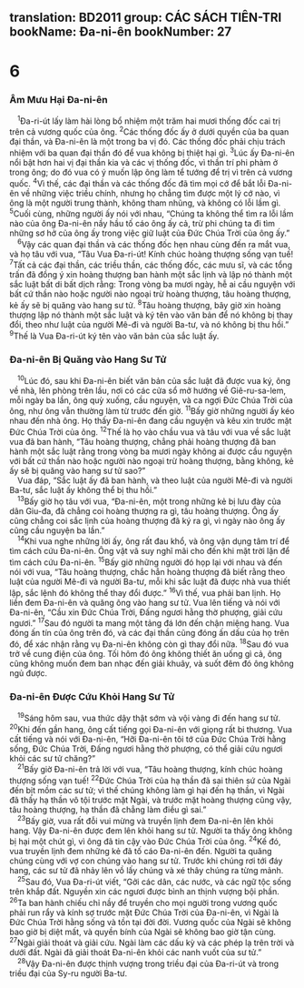 translation: BD2011
group: CÁC SÁCH TIÊN-TRI
bookName: Đa-ni-ên 
bookNumber: 27
-------

<div class="title"><h1>6</h1><h3>Âm Mưu Hại Ða-ni-ên</h3></div>
<span class="verse da_6_1"> <sup>1</sup>Ða-ri-út lấy làm hài lòng bổ nhiệm một trăm hai mươi thống đốc cai trị trên cả vương quốc của ông. </span>
<span class="verse da_6_2"><sup>2</sup>Các thống đốc ấy ở dưới quyền của ba quan đại thần, và Ða-ni-ên là một trong ba vị đó. Các thống đốc phải chịu trách nhiệm với ba quan đại thần đó để vua không bị thiệt hại gì. </span>
<span class="verse da_6_3"><sup>3</sup>Lúc ấy Ða-ni-ên nổi bật hơn hai vị đại thần kia và các vị thống đốc, vì thần trí phi phàm ở trong ông; do đó vua có ý muốn lập ông làm tể tướng để trị vì trên cả vương quốc. </span>
<span class="verse da_6_4"><sup>4</sup>Vì thế, các đại thần và các thống đốc đã tìm mọi cớ để bắt lỗi Ða-ni-ên về những việc triều chính, nhưng họ chẳng tìm được một lý cớ nào, vì ông là một người trung thành, không tham nhũng, và không có lỗi lầm gì. </span>
<span class="verse da_6_5"><sup>5</sup>Cuối cùng, những người ấy nói với nhau, “Chúng ta không thể tìm ra lỗi lầm nào của ông Ða-ni-ên nầy hầu tố cáo ông ấy cả, trừ phi chúng ta đi tìm những sơ hở của ông ấy trong việc giữ luật của Ðức Chúa Trời của ông ấy.”<br/></span>
<span class="verse da_6_6"> <sup>6</sup>Vậy các quan đại thần và các thống đốc hẹn nhau cùng đến ra mắt vua, và họ tâu với vua, “Tâu Vua Ða-ri-út! Kính chúc hoàng thượng sống vạn tuế! </span>
<span class="verse da_6_7"><sup>7</sup>Tất cả các đại thần, các triều thần, các thống đốc, các mưu sĩ, và các tổng trấn đã đồng ý xin hoàng thượng ban hành một sắc lịnh và lập nó thành một sắc luật bất di bất dịch rằng: Trong vòng ba mươi ngày, hễ ai cầu nguyện với bất cứ thần nào hoặc người nào ngoại trừ hoàng thượng, tâu hoàng thượng, kẻ ấy sẽ bị quăng vào hang sư tử. </span>
<span class="verse da_6_8"><sup>8</sup>Tâu hoàng thượng, bây giờ xin hoàng thượng lập nó thành một sắc luật và ký tên vào văn bản để nó không bị thay đổi, theo như luật của người Mê-đi và người Ba-tư, và nó không bị thu hồi.” </span>
<span class="verse da_6_9"><sup>9</sup>Thế là Vua Ða-ri-út ký tên vào văn bản của sắc luật ấy.<br/></span>
<div class="title"><h3>Ða-ni-ên Bị Quăng vào Hang Sư Tử</h3></div>
<span class="verse da_6_10"> <sup>10</sup>Lúc đó, sau khi Ða-ni-ên biết văn bản của sắc luật đã được vua ký, ông về nhà, lên phòng trên lầu, nơi có các cửa sổ mở hướng về Giê-ru-sa-lem, mỗi ngày ba lần, ông quỳ xuống, cầu nguyện, và ca ngợi Ðức Chúa Trời của ông, như ông vẫn thường làm từ trước đến giờ. </span>
<span class="verse da_6_11"><sup>11</sup>Bấy giờ những người ấy kéo nhau đến nhà ông. Họ thấy Ða-ni-ên đang cầu nguyện và kêu xin trước mặt Ðức Chúa Trời của ông. </span>
<span class="verse da_6_12"><sup>12</sup>Thế là họ vào chầu vua và tâu với vua về sắc luật vua đã ban hành, “Tâu hoàng thượng, chẳng phải hoàng thượng đã ban hành một sắc luật rằng trong vòng ba mươi ngày không ai được cầu nguyện với bất cứ thần nào hoặc người nào ngoại trừ hoàng thượng, bằng không, kẻ ấy sẽ bị quăng vào hang sư tử sao?”<br/> Vua đáp, “Sắc luật ấy đã ban hành, và theo luật của người Mê-đi và người Ba-tư, sắc luật ấy không thể bị thu hồi.”<br/></span>
<span class="verse da_6_13"> <sup>13</sup>Bấy giờ họ tâu với vua, “Ða-ni-ên, một trong những kẻ bị lưu đày của dân Giu-đa, đã chẳng coi hoàng thượng ra gì, tâu hoàng thượng. Ông ấy cũng chẳng coi sắc lịnh của hoàng thượng đã ký ra gì, vì ngày nào ông ấy cũng cầu nguyện ba lần.”<br/></span>
<span class="verse da_6_14"> <sup>14</sup>Khi vua nghe những lời ấy, ông rất đau khổ, và ông vận dụng tâm trí để tìm cách cứu Ða-ni-ên. Ông vật vã suy nghĩ mãi cho đến khi mặt trời lặn để tìm cách cứu Ða-ni-ên. </span>
<span class="verse da_6_15"><sup>15</sup>Bấy giờ những người đó họp lại với nhau và đến nói với vua, “Tâu hoàng thượng, chắc hẳn hoàng thượng đã biết rằng theo luật của người Mê-đi và người Ba-tư, mỗi khi sắc luật đã được nhà vua thiết lập, sắc lệnh đó không thể thay đổi được.” </span>
<span class="verse da_6_16"><sup>16</sup>Vì thế, vua phải ban lịnh. Họ liền đem Ða-ni-ên và quăng ông vào hang sư tử. Vua lên tiếng và nói với Ða-ni-ên, “Cầu xin Ðức Chúa Trời, Ðấng ngươi hằng thờ phượng, giải cứu ngươi.” </span>
<span class="verse da_6_17"><sup>17</sup>Sau đó người ta mang một tảng đá lớn đến chận miệng hang. Vua đóng ấn tín của ông trên đó, và các đại thần cũng đóng ấn dấu của họ trên đó, để xác nhận rằng vụ Ða-ni-ên không còn gì thay đổi nữa. </span>
<span class="verse da_6_18"><sup>18</sup>Sau đó vua trở về cung điện của ông. Tối hôm đó ông không thiết ăn uống gì cả, ông cũng không muốn đem ban nhạc đến giải khuây, và suốt đêm đó ông không ngủ được.<br/></span>
<div class="title"><h3>Ða-ni-ên Ðược Cứu Khỏi Hang Sư Tử</h3></div>
<span class="verse da_6_19"> <sup>19</sup>Sáng hôm sau, vua thức dậy thật sớm và vội vàng đi đến hang sư tử. </span>
<span class="verse da_6_20"><sup>20</sup>Khi đến gần hang, ông cất tiếng gọi Ða-ni-ên với giọng rất bi thương. Vua cất tiếng và nói với Ða-ni-ên, “Hỡi Ða-ni-ên tôi tớ của Ðức Chúa Trời hằng sống, Ðức Chúa Trời, Ðấng ngươi hằng thờ phượng, có thể giải cứu ngươi khỏi các sư tử chăng?”<br/></span>
<span class="verse da_6_21"> <sup>21</sup>Bấy giờ Ða-ni-ên trả lời với vua, “Tâu hoàng thượng, kính chúc hoàng thượng sống vạn tuế! </span>
<span class="verse da_6_22"><sup>22</sup>Ðức Chúa Trời của hạ thần đã sai thiên sứ của Ngài đến bịt mồm các sư tử; vì thế chúng không làm gì hại đến hạ thần, vì Ngài đã thấy hạ thần vô tội trước mặt Ngài, và trước mặt hoàng thượng cũng vậy, tâu hoàng thượng, hạ thần đã chẳng làm điều gì sai.”<br/></span>
<span class="verse da_6_23"> <sup>23</sup>Bấy giờ, vua rất đỗi vui mừng và truyền lịnh đem Ða-ni-ên lên khỏi hang. Vậy Ða-ni-ên được đem lên khỏi hang sư tử. Người ta thấy ông không bị hại một chút gì, vì ông đã tin cậy vào Ðức Chúa Trời của ông. </span>
<span class="verse da_6_24"><sup>24</sup>Kế đó, vua truyền lịnh đem những kẻ đã tố cáo Ða-ni-ên đến. Người ta quăng chúng cùng với vợ con chúng vào hang sư tử. Trước khi chúng rơi tới đáy hang, các sư tử đã nhảy lên vồ lấy chúng và xé thây chúng ra từng mảnh.<br/></span>
<span class="verse da_6_25"> <sup>25</sup>Sau đó, Vua Ða-ri-út viết, “Gởi các dân, các nước, và các ngữ tộc sống trên khắp đất. Nguyền xin các ngươi được bình an thịnh vượng bội phần. </span>
<span class="verse da_6_26"><sup>26</sup>Ta ban hành chiếu chỉ nầy để truyền cho mọi người trong vương quốc phải run rẩy và kính sợ trước mặt Ðức Chúa Trời của Ða-ni-ên, vì Ngài là Ðức Chúa Trời hằng sống và tồn tại đời đời. Vương quốc của Ngài sẽ không bao giờ bị diệt mất, và quyền bính của Ngài sẽ không bao giờ tận cùng. </span>
<span class="verse da_6_27"><sup>27</sup>Ngài giải thoát và giải cứu. Ngài làm các dấu kỳ và các phép lạ trên trời và dưới đất. Ngài đã giải thoát Ða-ni-ên khỏi các nanh vuốt của sư tử.”<br/></span>
<span class="verse da_6_28"> <sup>28</sup>Vậy Ða-ni-ên được thịnh vượng trong triều đại của Ða-ri-út và trong triều đại của Sy-ru người Ba-tư.<br/></span>

